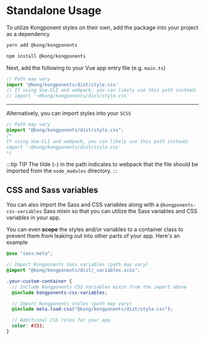 # Standalone Usage

To utilize Kongponent styles on their own, add the package into your project as a dependency

<CodeGroup>
  <CodeGroupItem title="yarn" active>

  ```sh
  yarn add @kong/kongponents
  ```

  </CodeGroupItem>

  <CodeGroupItem title="npm">

  ```sh
  npm install @kong/kongponents
  ```

  </CodeGroupItem>
</CodeGroup>

Next, add the following to your Vue app entry file (e.g. `main.ts`)

```ts
// Path may vary
import '@kong/kongponents/dist/style.css'
// If using Vue-CLI and webpack, you can likely use this path instead:
// import '~@kong/kongponents/dist/style.css'
```

<hr/>

Alternatively, you can import styles into your `SCSS`

```scss
// Path may vary
@import "@kong/kongponents/dist/style.css";
/*
If using Vue-CLI and webpack, you can likely use this path instead:
import '~@kong/kongponents/dist/style.css'
*/
```

:::tip TIP
The tilde (`~`) in the path indicates to webpack that the file should be imported from the `node_modules` directory.
:::

## CSS and Sass variables

You can also import the Sass and CSS variables along with a `@kongponents-css-variables` Sass mixin so that you can utilize the Sass variables and CSS variables in your app.

You can even **scope** the styles and/or variables to a container class to prevent them from leaking out into other parts of your app. Here's an example

```scss
@use "sass:meta";

// Import Kongponents Sass variables (path may vary)
@import "@kong/kongponents/dist/_variables.scss";

.your-custom-container {
  // Include Kongponents CSS Variables mixin from the import above
  @include kongponents-css-variables;

  // Import Kongponents styles (path may vary)
  @include meta.load-css("@kong/kongponents/dist/style.css");

  // Additional CSS rules for your app
  color: #333;
}
```

